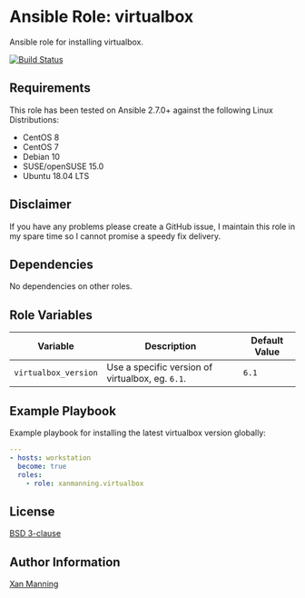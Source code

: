 # Ansible Role: virtualbox

Ansible role for installing virtualbox.

[![Build Status](https://www.travis-ci.org/PyratLabs/ansible-role-virtualbox.svg?branch=master)](https://www.travis-ci.org/PyratLabs/ansible-role-virtualbox)

## Requirements

This role has been tested on Ansible 2.7.0+ against the following Linux Distributions:

  - CentOS 8
  - CentOS 7
  - Debian 10
  - SUSE/openSUSE 15.0
  - Ubuntu 18.04 LTS

## Disclaimer

If you have any problems please create a GitHub issue, I maintain this role in
my spare time so I cannot promise a speedy fix delivery.

## Dependencies

No dependencies on other roles.

## Role Variables


| Variable             | Description                                      | Default Value |
|----------------------|--------------------------------------------------|---------------|
| `virtualbox_version` | Use a specific version of virtualbox, eg. `6.1`. | `6.1`         |


## Example Playbook

Example playbook for installing the latest virtualbox version globally:

```yaml
---
- hosts: workstation
  become: true
  roles:
    - role: xanmanning.virtualbox
```

## License

[BSD 3-clause](LICENSE.txt)

## Author Information

[Xan Manning](https://xanmanning.co.uk/)
